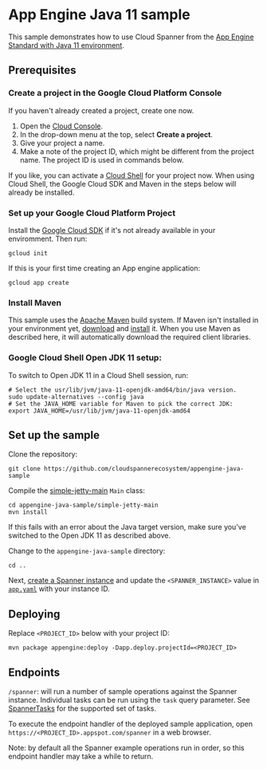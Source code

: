 # App Engine Java 11 sample

This sample demonstrates how to use Cloud Spanner from the
[App Engine Standard with Java 11 environment](https://cloud.google.com/appengine/docs/java/).

## Prerequisites

### Create a project in the Google Cloud Platform Console

If you haven't already created a project, create one now.

1. Open the [Cloud Console](https://console.cloud.google.com/).
1. In the drop-down menu at the top, select **Create a project**.
1. Give your project a name.
1. Make a note of the project ID, which might be different from the project
   name. The project ID is used in commands below.

If you like, you can activate a
[Cloud Shell](https://cloud.google.com/shell/docs/) for your project now.
When using Cloud Shell, the Google Cloud SDK and Maven in the steps below will
already be installed.

### Set up your Google Cloud Platform Project

Install the [Google Cloud SDK](https://cloud.google.com/sdk/) if it's not
already available in your enviromment. Then run:

    gcloud init

If this is your first time creating an App engine application:

    gcloud app create

### Install Maven

This sample uses the [Apache Maven](https://maven.apache.org) build system.
If Maven isn't installed in your environment yet,
[download](https://maven.apache.org/download.cgi) and
[install](https://maven.apache.org/install.html) it.
When you use Maven as described here, it will automatically download the
required client libraries.

### Google Cloud Shell Open JDK 11 setup:

To switch to Open JDK 11 in a Cloud Shell session, run:

    # Select the usr/lib/jvm/java-11-openjdk-amd64/bin/java version.
    sudo update-alternatives --config java
    # Set the JAVA_HOME variable for Maven to pick the correct JDK:
    export JAVA_HOME=/usr/lib/jvm/java-11-openjdk-amd64

## Set up the sample

Clone the repository:

    git clone https://github.com/cloudspannerecosystem/appengine-java-sample

Compile the [simple-jetty-main](simple-jetty-main/README.md) `Main` class:

    cd appengine-java-sample/simple-jetty-main
    mvn install

If this fails with an error about the Java target version, make sure you've
switched to the Open JDK 11 as described above.

Change to the `appengine-java-sample` directory:

    cd ..

Next, [create a Spanner instance](https://cloud.google.com/spanner/docs/quickstart-console#create_an_instance)
and update the `<SPANNER_INSTANCE>` value in
[`app.yaml`](src/main/appengine/app.yaml) with your instance ID.

## Deploying

Replace `<PROJECT_ID>` below with your project ID:

    mvn package appengine:deploy -Dapp.deploy.projectId=<PROJECT_ID>

## Endpoints

`/spanner`: will run a number of sample operations against the Spanner instance.
Individual tasks can be run using the `task` query parameter.
See [SpannerTasks](src/main/java/com/example/appengine/spanner/SpannerTasks.java)
for the supported set of tasks.

To execute the endpoint handler of the deployed sample application, open
`https://<PROJECT_ID>.appspot.com/spanner` in a web browser.

Note: by default all the Spanner example operations run in order, so this
endpoint handler may take a while to return.
